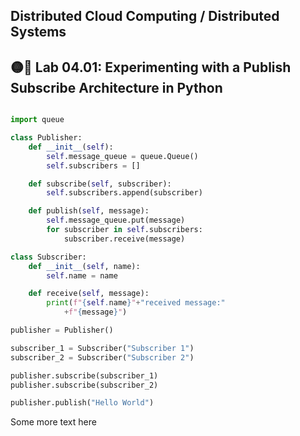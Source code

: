 ## Distributed Cloud Computing / Distributed Systems
## 🟡🧪 Lab 04.01: Experimenting with a Publish Subscribe Architecture in Python

```python

import queue

class Publisher:
	def __init__(self):
		self.message_queue = queue.Queue()
		self.subscribers = []

	def subscribe(self, subscriber):
		self.subscribers.append(subscriber)

	def publish(self, message):
		self.message_queue.put(message)
		for subscriber in self.subscribers:
			subscriber.receive(message)

class Subscriber:
	def __init__(self, name):
		self.name = name

	def receive(self, message):
		print(f"{self.name}"+"received message:"
			+f"{message}")

publisher = Publisher()

subscriber_1 = Subscriber("Subscriber 1")
subscriber_2 = Subscriber("Subscriber 2")

publisher.subscribe(subscriber_1)
publisher.subscribe(subscriber_2)

publisher.publish("Hello World")

```

Some more text here